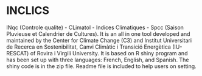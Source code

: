 # INCLICS
INqc (Controle qualite) - CLimatol - Indices Climatiques - Spcc (Saison Pluvieuse et Calendrier de Cultures). It is an all in one tool developed and maintained by the Center for Climate Change (C3) and Institut Universitari de Recerca en Sostenibilitat, Canvi Climàtic i Transició Energètica (IU-RESCAT) of Rovira i Virgili University. It is based on R shiny program and has been set up with three languages: French, English, and Spanish. The shiny code is in the zip file. Readme file is included to help users on setting.
